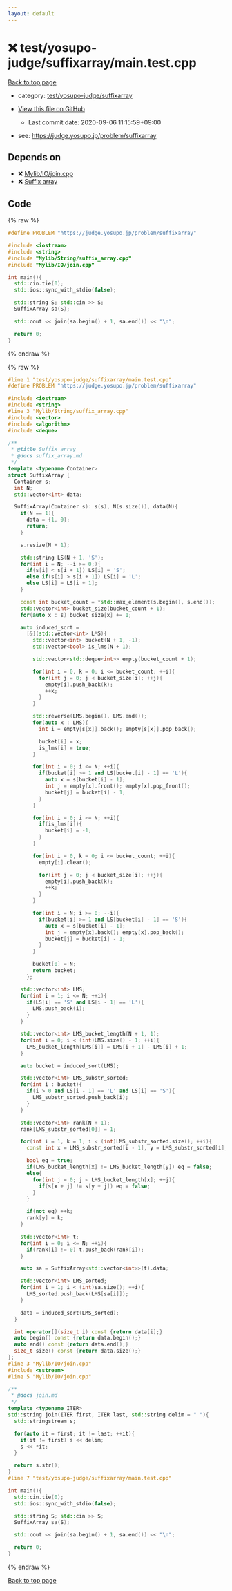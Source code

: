 ```yaml
---
layout: default
---
```


<!-- mathjax config similar to math.stackexchange -->
<script type="text/javascript" async
  src="https://cdnjs.cloudflare.com/ajax/libs/mathjax/2.7.5/MathJax.js?config=TeX-MML-AM_CHTML">
</script>
<script type="text/x-mathjax-config">
  MathJax.Hub.Config({
    TeX: { equationNumbers: { autoNumber: "AMS" }},
    tex2jax: {
      inlineMath: [ ['$','$'] ],
      processEscapes: true
    },
    "HTML-CSS": { matchFontHeight: false },
    displayAlign: "left",
    displayIndent: "2em"
  });
</script>

<script type="text/javascript" src="https://cdnjs.cloudflare.com/ajax/libs/jquery/3.4.1/jquery.min.js"></script>
<script src="https://cdn.jsdelivr.net/npm/jquery-balloon-js@1.1.2/jquery.balloon.min.js" integrity="sha256-ZEYs9VrgAeNuPvs15E39OsyOJaIkXEEt10fzxJ20+2I=" crossorigin="anonymous"></script>
<script type="text/javascript" src="../../../../assets/js/copy-button.js"></script>
<link rel="stylesheet" href="../../../../assets/css/copy-button.css" />


# :x: test/yosupo-judge/suffixarray/main.test.cpp

<a href="../../../../index.html">Back to top page</a>

* category: <a href="../../../../index.html#1a3b4838010325a1a7a9bbb6eb794296">test/yosupo-judge/suffixarray</a>
* <a href="{{ site.github.repository_url }}/blob/master/test/yosupo-judge/suffixarray/main.test.cpp">View this file on GitHub</a>
    - Last commit date: 2020-09-06 11:15:59+09:00


* see: <a href="https://judge.yosupo.jp/problem/suffixarray">https://judge.yosupo.jp/problem/suffixarray</a>


## Depends on

* :x: <a href="../../../../library/Mylib/IO/join.cpp.html">Mylib/IO/join.cpp</a>
* :x: <a href="../../../../library/Mylib/String/suffix_array.cpp.html">Suffix array</a>


## Code

<a id="unbundled"></a>
{% raw %}
```cpp
#define PROBLEM "https://judge.yosupo.jp/problem/suffixarray"

#include <iostream>
#include <string>
#include "Mylib/String/suffix_array.cpp"
#include "Mylib/IO/join.cpp"

int main(){
  std::cin.tie(0);
  std::ios::sync_with_stdio(false);

  std::string S; std::cin >> S;
  SuffixArray sa(S);

  std::cout << join(sa.begin() + 1, sa.end()) << "\n";

  return 0;
}

```
{% endraw %}

<a id="bundled"></a>
{% raw %}
```cpp
#line 1 "test/yosupo-judge/suffixarray/main.test.cpp"
#define PROBLEM "https://judge.yosupo.jp/problem/suffixarray"

#include <iostream>
#include <string>
#line 3 "Mylib/String/suffix_array.cpp"
#include <vector>
#include <algorithm>
#include <deque>

/**
 * @title Suffix array
 * @docs suffix_array.md
 */
template <typename Container>
struct SuffixArray {
  Container s;
  int N;
  std::vector<int> data;

  SuffixArray(Container s): s(s), N(s.size()), data(N){
    if(N == 1){
      data = {1, 0};
      return;
    }

    s.resize(N + 1);

    std::string LS(N + 1, 'S');
    for(int i = N; --i >= 0;){
      if(s[i] < s[i + 1]) LS[i] = 'S';
      else if(s[i] > s[i + 1]) LS[i] = 'L';
      else LS[i] = LS[i + 1];
    }

    const int bucket_count = *std::max_element(s.begin(), s.end());
    std::vector<int> bucket_size(bucket_count + 1);
    for(auto x : s) bucket_size[x] += 1;

    auto induced_sort =
      [&](std::vector<int> LMS){
        std::vector<int> bucket(N + 1, -1);
        std::vector<bool> is_lms(N + 1);

        std::vector<std::deque<int>> empty(bucket_count + 1);

        for(int i = 0, k = 0; i <= bucket_count; ++i){
          for(int j = 0; j < bucket_size[i]; ++j){
            empty[i].push_back(k);
            ++k;
          }
        }

        std::reverse(LMS.begin(), LMS.end());
        for(auto x : LMS){
          int i = empty[s[x]].back(); empty[s[x]].pop_back();

          bucket[i] = x;
          is_lms[i] = true;
        }

        for(int i = 0; i <= N; ++i){
          if(bucket[i] >= 1 and LS[bucket[i] - 1] == 'L'){
            auto x = s[bucket[i] - 1];
            int j = empty[x].front(); empty[x].pop_front();
            bucket[j] = bucket[i] - 1;
          }
        }

        for(int i = 0; i <= N; ++i){
          if(is_lms[i]){
            bucket[i] = -1;
          }
        }

        for(int i = 0, k = 0; i <= bucket_count; ++i){
          empty[i].clear();

          for(int j = 0; j < bucket_size[i]; ++j){
            empty[i].push_back(k);
            ++k;
          }
        }

        for(int i = N; i >= 0; --i){
          if(bucket[i] >= 1 and LS[bucket[i] - 1] == 'S'){
            auto x = s[bucket[i] - 1];
            int j = empty[x].back(); empty[x].pop_back();
            bucket[j] = bucket[i] - 1;
          }
        }

        bucket[0] = N;
        return bucket;
      };

    std::vector<int> LMS;
    for(int i = 1; i <= N; ++i){
      if(LS[i] == 'S' and LS[i - 1] == 'L'){
        LMS.push_back(i);
      }
    }

    std::vector<int> LMS_bucket_length(N + 1, 1);
    for(int i = 0; i < (int)LMS.size() - 1; ++i){
      LMS_bucket_length[LMS[i]] = LMS[i + 1] - LMS[i] + 1;
    }

    auto bucket = induced_sort(LMS);

    std::vector<int> LMS_substr_sorted;
    for(int i : bucket){
      if(i > 0 and LS[i - 1] == 'L' and LS[i] == 'S'){
        LMS_substr_sorted.push_back(i);
      }
    }

    std::vector<int> rank(N + 1);
    rank[LMS_substr_sorted[0]] = 1;

    for(int i = 1, k = 1; i < (int)LMS_substr_sorted.size(); ++i){
      const int x = LMS_substr_sorted[i - 1], y = LMS_substr_sorted[i];

      bool eq = true;
      if(LMS_bucket_length[x] != LMS_bucket_length[y]) eq = false;
      else{
        for(int j = 0; j < LMS_bucket_length[x]; ++j){
          if(s[x + j] != s[y + j]) eq = false;
        }
      }

      if(not eq) ++k;
      rank[y] = k;
    }

    std::vector<int> t;
    for(int i = 0; i <= N; ++i){
      if(rank[i] != 0) t.push_back(rank[i]);
    }

    auto sa = SuffixArray<std::vector<int>>(t).data;

    std::vector<int> LMS_sorted;
    for(int i = 1; i < (int)sa.size(); ++i){
      LMS_sorted.push_back(LMS[sa[i]]);
    }

    data = induced_sort(LMS_sorted);
  }

  int operator[](size_t i) const {return data[i];}
  auto begin() const {return data.begin();}
  auto end() const {return data.end();}
  size_t size() const {return data.size();}
};
#line 3 "Mylib/IO/join.cpp"
#include <sstream>
#line 5 "Mylib/IO/join.cpp"

/**
 * @docs join.md
 */
template <typename ITER>
std::string join(ITER first, ITER last, std::string delim = " "){
  std::stringstream s;

  for(auto it = first; it != last; ++it){
    if(it != first) s << delim;
    s << *it;
  }

  return s.str();
}
#line 7 "test/yosupo-judge/suffixarray/main.test.cpp"

int main(){
  std::cin.tie(0);
  std::ios::sync_with_stdio(false);

  std::string S; std::cin >> S;
  SuffixArray sa(S);

  std::cout << join(sa.begin() + 1, sa.end()) << "\n";

  return 0;
}

```
{% endraw %}

<a href="../../../../index.html">Back to top page</a>

